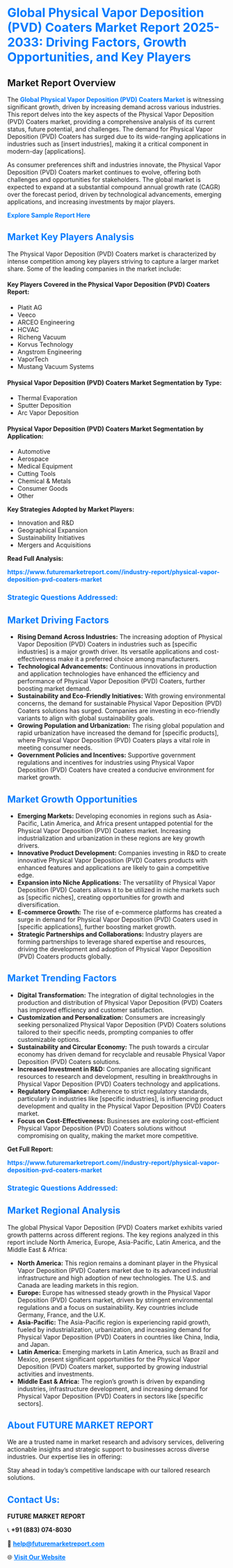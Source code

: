 <h1 style="color: #007BFF;">Global Physical Vapor Deposition (PVD) Coaters Market Report 2025-2033: Driving Factors, Growth Opportunities, and Key Players</h1>

<section id="overview">
<h2>Market Report Overview</h2>
<p>The <a href="https://www.futuremarketreport.com//industry-report/physical-vapor-deposition-pvd-coaters-market" style="color: #007BFF; text-decoration: none;"><strong>Global Physical Vapor Deposition (PVD) Coaters Market</strong></a> is witnessing significant growth, driven by increasing demand across various industries. This report delves into the key aspects of the Physical Vapor Deposition (PVD) Coaters market, providing a comprehensive analysis of its current status, future potential, and challenges. The demand for Physical Vapor Deposition (PVD) Coaters has surged due to its wide-ranging applications in industries such as [insert industries], making it a critical component in modern-day [applications].</p>
<p>As consumer preferences shift and industries innovate, the Physical Vapor Deposition (PVD) Coaters market continues to evolve, offering both challenges and opportunities for stakeholders. The global market is expected to expand at a substantial compound annual growth rate (CAGR) over the forecast period, driven by technological advancements, emerging applications, and increasing investments by major players.</p>
</section>

<section id="overview">
<p><a href="https://www.futuremarketreport.com//request-sample/reportId=53381" style="color: #007BFF; text-decoration: none;"><strong>Explore Sample Report Here</strong></a></p>
</section>

<section id="key-players">
<h2 style="color: #007BFF;">Market Key Players Analysis</h2>
<p>The Physical Vapor Deposition (PVD) Coaters market is characterized by intense competition among key players striving to capture a larger market share. Some of the leading companies in the market include:</p>
<h4>Key Players Covered in the Physical Vapor Deposition (PVD) Coaters Report:</h4>
<ul><li>Platit AG</li><li>Veeco</li><li>ARCEO Engineering</li><li>HCVAC</li><li>Richeng Vacuum</li><li>Korvus Technology</li><li>Angstrom Engineering</li><li>VaporTech</li><li>Mustang Vacuum Systems</li></ul>
<h4>Physical Vapor Deposition (PVD) Coaters Market Segmentation by Type:</h4>
<ul><li>Thermal Evaporation</li><li>Sputter Deposition</li><li>Arc Vapor Deposition</li></ul>

<h4>Physical Vapor Deposition (PVD) Coaters Market Segmentation by Application:</h4>
<ul><li>Automotive</li><li>Aerospace</li><li>Medical Equipment</li><li>Cutting Tools</li><li>Chemical &amp; Metals</li><li>Consumer Goods</li><li>Other</li></ul>
<p><strong>Key Strategies Adopted by Market Players:</strong></p>
<ul>
<li>Innovation and R&D</li>
<li>Geographical Expansion</li>
<li>Sustainability Initiatives</li>
<li>Mergers and Acquisitions</li>
</ul>
</section>

<section>
<p><strong>Read Full Analysis: </strong></p><a href="https://www.futuremarketreport.com//industry-report/physical-vapor-deposition-pvd-coaters-market" style="color: #007BFF; text-decoration: none;"><strong>https://www.futuremarketreport.com//industry-report/physical-vapor-deposition-pvd-coaters-market</strong></a>
<h3 style="color: #007BFF;">Strategic Questions Addressed:</h3>
</section>

<section id="driving-factors">
<h2 style="color: #007BFF;">Market Driving Factors</h2>
<ul>
<li><strong>Rising Demand Across Industries:</strong> The increasing adoption of Physical Vapor Deposition (PVD) Coaters in industries such as [specific industries] is a major growth driver. Its versatile applications and cost-effectiveness make it a preferred choice among manufacturers.</li>
<li><strong>Technological Advancements:</strong> Continuous innovations in production and application technologies have enhanced the efficiency and performance of Physical Vapor Deposition (PVD) Coaters, further boosting market demand.</li>
<li><strong>Sustainability and Eco-Friendly Initiatives:</strong> With growing environmental concerns, the demand for sustainable Physical Vapor Deposition (PVD) Coaters solutions has surged. Companies are investing in eco-friendly variants to align with global sustainability goals.</li>
<li><strong>Growing Population and Urbanization:</strong> The rising global population and rapid urbanization have increased the demand for [specific products], where Physical Vapor Deposition (PVD) Coaters plays a vital role in meeting consumer needs.</li>
<li><strong>Government Policies and Incentives:</strong> Supportive government regulations and incentives for industries using Physical Vapor Deposition (PVD) Coaters have created a conducive environment for market growth.</li>
</ul>
</section>

<section id="growth-opportunities">
<h2 style="color: #007BFF;">Market Growth Opportunities</h2>
<ul>
<li><strong>Emerging Markets:</strong> Developing economies in regions such as Asia-Pacific, Latin America, and Africa present untapped potential for the Physical Vapor Deposition (PVD) Coaters market. Increasing industrialization and urbanization in these regions are key growth drivers.</li>
<li><strong>Innovative Product Development:</strong> Companies investing in R&D to create innovative Physical Vapor Deposition (PVD) Coaters products with enhanced features and applications are likely to gain a competitive edge.</li>
<li><strong>Expansion into Niche Applications:</strong> The versatility of Physical Vapor Deposition (PVD) Coaters allows it to be utilized in niche markets such as [specific niches], creating opportunities for growth and diversification.</li>
<li><strong>E-commerce Growth:</strong> The rise of e-commerce platforms has created a surge in demand for Physical Vapor Deposition (PVD) Coaters used in [specific applications], further boosting market growth.</li>
<li><strong>Strategic Partnerships and Collaborations:</strong> Industry players are forming partnerships to leverage shared expertise and resources, driving the development and adoption of Physical Vapor Deposition (PVD) Coaters products globally.</li>
</ul>
</section>

<section id="trending-factors">
<h2 style="color: #007BFF;">Market Trending Factors</h2>
<ul>
<li><strong>Digital Transformation:</strong> The integration of digital technologies in the production and distribution of Physical Vapor Deposition (PVD) Coaters has improved efficiency and customer satisfaction.</li>
<li><strong>Customization and Personalization:</strong> Consumers are increasingly seeking personalized Physical Vapor Deposition (PVD) Coaters solutions tailored to their specific needs, prompting companies to offer customizable options.</li>
<li><strong>Sustainability and Circular Economy:</strong> The push towards a circular economy has driven demand for recyclable and reusable Physical Vapor Deposition (PVD) Coaters solutions.</li>
<li><strong>Increased Investment in R&D:</strong> Companies are allocating significant resources to research and development, resulting in breakthroughs in Physical Vapor Deposition (PVD) Coaters technology and applications.</li>
<li><strong>Regulatory Compliance:</strong> Adherence to strict regulatory standards, particularly in industries like [specific industries], is influencing product development and quality in the Physical Vapor Deposition (PVD) Coaters market.</li>
<li><strong>Focus on Cost-Effectiveness:</strong> Businesses are exploring cost-efficient Physical Vapor Deposition (PVD) Coaters solutions without compromising on quality, making the market more competitive.</li>
</ul>
</section>

<section>
<p><strong>Get Full Report: </strong></p><a href="https://www.futuremarketreport.com//industry-report/physical-vapor-deposition-pvd-coaters-market" style="color: #007BFF; text-decoration: none;"><strong>https://www.futuremarketreport.com//industry-report/physical-vapor-deposition-pvd-coaters-market</strong></a>
<h3 style="color: #007BFF;">Strategic Questions Addressed:</h3>
</section>


<section id="regional-analysis">
<h2 style="color: #007BFF;">Market Regional Analysis</h2>
<p>The global Physical Vapor Deposition (PVD) Coaters market exhibits varied growth patterns across different regions. The key regions analyzed in this report include North America, Europe, Asia-Pacific, Latin America, and the Middle East & Africa:</p>
<ul>
<li><strong>North America:</strong> This region remains a dominant player in the Physical Vapor Deposition (PVD) Coaters market due to its advanced industrial infrastructure and high adoption of new technologies. The U.S. and Canada are leading markets in this region.</li>
<li><strong>Europe:</strong> Europe has witnessed steady growth in the Physical Vapor Deposition (PVD) Coaters market, driven by stringent environmental regulations and a focus on sustainability. Key countries include Germany, France, and the U.K.</li>
<li><strong>Asia-Pacific:</strong> The Asia-Pacific region is experiencing rapid growth, fueled by industrialization, urbanization, and increasing demand for Physical Vapor Deposition (PVD) Coaters in countries like China, India, and Japan.</li>
<li><strong>Latin America:</strong> Emerging markets in Latin America, such as Brazil and Mexico, present significant opportunities for the Physical Vapor Deposition (PVD) Coaters market, supported by growing industrial activities and investments.</li>
<li><strong>Middle East & Africa:</strong> The region’s growth is driven by expanding industries, infrastructure development, and increasing demand for Physical Vapor Deposition (PVD) Coaters in sectors like [specific sectors].</li>
</ul>
</section>

<footer>
<h2 style="color: #007BFF;">About FUTURE MARKET REPORT</h2>
<p>We are a trusted name in market research and advisory services, delivering actionable insights and strategic support to businesses across diverse industries. Our expertise lies in offering:</p>

<p>Stay ahead in today’s competitive landscape with our tailored research solutions.</p>

<h2 style="color: #007BFF;">Contact Us:</h2>
<p><strong>FUTURE MARKET REPORT</strong></p>
<p>📞 <strong>+91 (883) 074-8030</strong></p>
<p>📧 <strong><a href="mailto:help@futuremarketreport.com" style="color: #007BFF;">help@futuremarketreport.com</a></strong></p>
<p>🌐 <strong><a href="https://www.futuremarketreport.com/" style="color: #007BFF;">Visit Our Website</a></strong></p>
</footer>